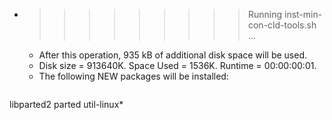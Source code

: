 * >>>>>>>>> Running inst-min-con-cld-tools.sh ...
  * After this operation, 935 kB of additional disk space will be used.
  * Disk size = 913640K. Space Used = 1536K. Runtime = 00:00:00:01.
  * The following NEW packages will be installed:
  ```bash
libparted2 parted util-linux*
  ```
